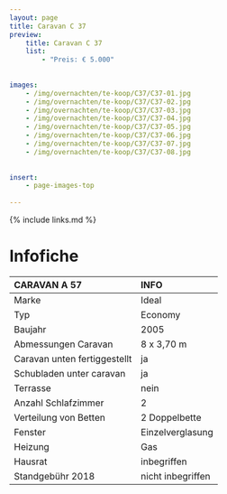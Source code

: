 ```yaml
---
layout: page
title: Caravan C 37
preview: 
    title: Caravan C 37
    list:
        - "Preis: € 5.000"
        
        
images:
    - /img/overnachten/te-koop/C37/C37-01.jpg
    - /img/overnachten/te-koop/C37/C37-02.jpg
    - /img/overnachten/te-koop/C37/C37-03.jpg
    - /img/overnachten/te-koop/C37/C37-04.jpg
    - /img/overnachten/te-koop/C37/C37-05.jpg
    - /img/overnachten/te-koop/C37/C37-06.jpg
    - /img/overnachten/te-koop/C37/C37-07.jpg
    - /img/overnachten/te-koop/C37/C37-08.jpg
    
    
insert:
    - page-images-top
    
---
```


{% include links.md %}



# Infofiche 

CARAVAN A 57                | INFO        | 
:---------------------------|:------------|
Marke                       |Ideal
Typ                         |Economy
Baujahr                     |2005
Abmessungen Caravan         |8 x 3,70 m
Caravan unten fertiggestellt|ja
Schubladen unter caravan    |ja
Terrasse                    |nein
Anzahl Schlafzimmer         |2
Verteilung von Betten       |2 Doppelbette
Fenster                     |Einzelverglasung
Heizung                     |Gas
Hausrat                     |inbegriffen
Standgebühr 2018            |nicht inbegriffen